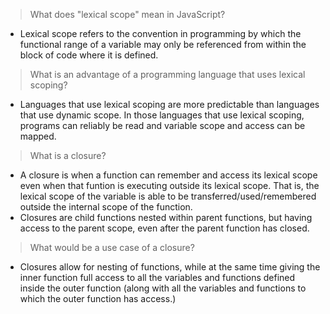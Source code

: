 >What does "lexical scope" mean in JavaScript?
* Lexical scope refers to the convention in programming by which the functional range of a variable may only be referenced from within the block of code where it is defined.

>What is an advantage of a programming language that uses lexical scoping?
* Languages that use lexical scoping are more predictable than languages that use dynamic scope. In those languages that use lexical scoping, programs can reliably be read and variable scope and access can be mapped.

>What is a closure?
* A closure is when a function can remember and access its lexical scope even when that funtion is executing outside its lexical scope. That is, the lexical scope of the variable is able to be transferred/used/remembered outside the internal scope of the function.
* Closures are child functions nested within parent functions, but having access to the parent scope, even after the parent function has closed.

>What would be a use case of a closure?
* Closures allow for nesting of functions, while at the same time giving the inner function full access to all the variables and functions defined inside the outer function (along with all the variables and functions to which the outer function has access.)